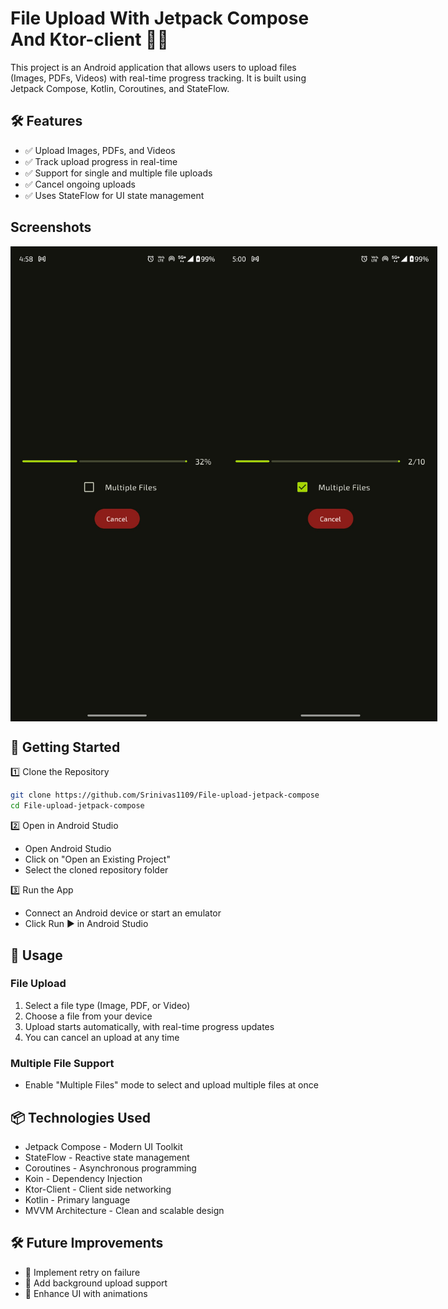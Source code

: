 # File Upload With Jetpack Compose And Ktor-client 📂🚀

This project is an Android application that allows users to upload files (Images, PDFs, Videos) with real-time progress tracking. It is built using Jetpack Compose, Kotlin, Coroutines, and StateFlow.

## 🛠 Features
- ✅ Upload Images, PDFs, and Videos
- ✅ Track upload progress in real-time
- ✅ Support for single and multiple file uploads
- ✅ Cancel ongoing uploads
- ✅ Uses StateFlow for UI state management

## Screenshots
<div style="display:flex">
    <img src="./screenshots/single file.jpeg" width="360" height="760" alt="Single file upload status">
    <span style="width:16"></span>
    <img src="./screenshots/Multiple files.jpeg" width="360" height="760" alt="Multiple files upload status">
</div>

## 🚀 Getting Started
1️⃣ Clone the Repository
```bash
git clone https://github.com/Srinivas1109/File-upload-jetpack-compose
cd File-upload-jetpack-compose
```

2️⃣ Open in Android Studio
- Open Android Studio
- Click on "Open an Existing Project"
- Select the cloned repository folder

3️⃣ Run the App
- Connect an Android device or start an emulator
- Click Run ▶️ in Android Studio

## 📜 Usage
### File Upload
1. Select a file type (Image, PDF, or Video)
2. Choose a file from your device
3. Upload starts automatically, with real-time progress updates
4. You can cancel an upload at any time

### Multiple File Support
- Enable "Multiple Files" mode to select and upload multiple files at once

## 📦 Technologies Used
- Jetpack Compose - Modern UI Toolkit
- StateFlow - Reactive state management
- Coroutines - Asynchronous programming
- Koin - Dependency Injection
- Ktor-Client - Client side networking
- Kotlin - Primary language
- MVVM Architecture - Clean and scalable design

## 🛠 Future Improvements
- 🔹 Implement retry on failure
- 🔹 Add background upload support
- 🔹 Enhance UI with animations